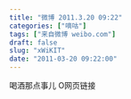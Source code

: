 ```yaml
---
title: "微博 2011.3.20 09:22"
categories: ["嘀咕"]
tags: ["来自微博 weibo.com"]
draft: false
slug: "xWiKIT"
date: "2011-03-20 09:22:00"
---
```


<p>喝酒那点事儿 O网页链接 ​​​​</p>
